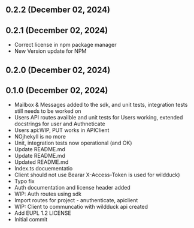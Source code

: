 ## 0.2.2 (December 02, 2024)


## 0.2.1 (December 02, 2024)
  - Correct license in npm package manager
  - New Version update for NPM

## 0.2.0 (December 02, 2024)


## 0.1.0 (December 02, 2024)
  - Mailbox & Messages added to the sdk, and unit tests, integration tests still needs to be worked on
  - Users API routes availble and unit tests for Users working, extended docstrings for user and Authneticate
  - Users api:WIP, PUT works in APIClient
  - NOjhekyll is no more
  - Unit, integration tests now operational (and OK)
  - Update README.md
  - Update README.md
  - Updated README.md
  - Index.ts docuementatio
  - Client should not use Bearar X-Access-Token is used for wildduck)
  - Typo fix
  - Auth documentation and license header added
  - WIP: Auth routes using sdk
  - Import routes for project - anuthenticate, apiclient
  - WIP: Client to communcatio with wildduck api created
  - Add EUPL 1.2 LICENSE
  - Initial commit

